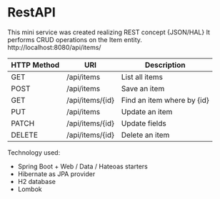 # RestAPI

This mini service was created realizing REST concept {JSON/HAL} 
It performs CRUD operations on the Item entity.
http://localhost:8080/api/items/

<table>
<thead>
    <tr>
        <th>HTTP Method</th>
        <th>URI</th>
        <th>Description</th>
    </tr>
</thead>
<tbody>
    <tr>
        <td>GET</td>
        <td>/api/items</td>
        <td>List all items</td>
    </tr>
    <tr>
        <td>POST</td>
        <td>/api/items</td>
        <td>Save an item</td>
    </tr>
    <tr>
        <td>GET</td>
        <td>/api/items/{id}</td>
        <td>Find an item where by {id}</td>
    </tr>
    <tr>
        <td>PUT</td>
        <td>/api/items</td>
        <td>Update an item</td>
    </tr>
    <tr>
        <td>PATCH</td>
        <td>/api/items/{id}</td>
        <td>Update fields </td>
    </tr>
    <tr>
        <td>DELETE</td>
        <td>/api/items/{id}</td>
        <td>Delete an item </td>
    </tr>
</tbody>
</table>

Technology used:
<ul>
<li> Spring Boot + Web / Data / Hateoas starters </li>
<li> Hibernate as JPA provider </li>
<li> H2 database</li>
<li> Lombok </li>
</ul>

